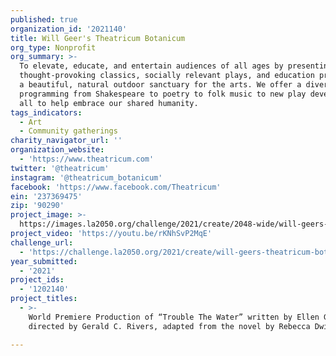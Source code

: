 ```yaml
---
published: true
organization_id: '2021140'
title: Will Geer's Theatricum Botanicum
org_type: Nonprofit
org_summary: >-
  To elevate, educate, and entertain audiences of all ages by presenting
  thought-provoking classics, socially relevant plays, and education programs in
  a beautiful, natural outdoor sanctuary for the arts. We offer a diversity of
  programming from Shakespeare to poetry to folk music to new play development,
  all to help embrace our shared humanity.
tags_indicators:
  - Art
  - Community gatherings
charity_navigator_url: ''
organization_website:
  - 'https://www.theatricum.com'
twitter: '@theatricum'
instagram: '@theatricum_botanicum'
facebook: 'https://www.facebook.com/Theatricum'
ein: '237369475'
zip: '90290'
project_image: >-
  https://images.la2050.org/challenge/2021/create/2048-wide/will-geers-theatricum-botanicum.jpg
project_video: 'https://youtu.be/rKNhSvP2MqE'
challenge_url:
  - 'https://challenge.la2050.org/2021/create/will-geers-theatricum-botanicum/'
year_submitted:
  - '2021'
project_ids:
  - '1202140'
project_titles:
  - >-
    World Premiere Production of “Trouble The Water” written by Ellen Geer and
    directed by Gerald C. Rivers, adapted from the novel by Rebecca Dwight Bruff

---
```

